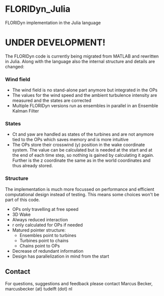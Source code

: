 # FLORIDyn_Julia
 FLORIDyn implementation in the Julia language

# UNDER DEVELOPMENT!
The FLORIDyn code is currently being migrated from MATLAB and rewritten in Julia.
Along with the language also the internal structure and details are changed:
### Wind field
- The wind field is no stand-alone part anymore but integrated in the OPs
- The values for the wind speed and the ambient turbulence intensity are measured and the states are corrected
- Multiple FLORIDyn versions run as ensembles in parallel in an Ensemble Kalman Filter

### States
- Ct and yaw are handled as states of the turbines and are not anymore tied to the OPs which saves memory and is more intuitive
- The OPs store their crosswind (y) position in the wake coordinate system. The value can be calculated but is needed at the start and at the end of each time step, so nothing is gained by calculating it again. Further is the z coordinate the same as in the world coordinates and thus already stored.

### Structure
The implementation is much more focussed on performance and efficient computational design instead of testing. This means some choices won't be part of this code.
- OPs only travelling at free speed
- 3D Wake
- Always reduced interaction
- r only calculated for OPs if needed
- Matured pointer structure:
  - Ensembles point to turbines
  - Turbines point to chains
  - Chains point to OPs
- Decrease of redundant information
- Design has parallelization in mind from the start

## Contact
For questions, suggestions and feedback please contact Marcus Becker, marcusbecker (at) tudelft (dot) nl
